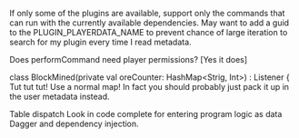 If only some of the plugins are available, support only the commands that can run with the currently available dependencies.
May want to add a guid to the PLUGIN_PLAYERDATA_NAME to prevent chance of large iteration to search for my plugin every time I read metadata.

Does performCommand need player permissions? [Yes it does]

class BlockMined(private val oreCounter: HashMap<Strig, Int>) : Listener {
Tut tut tut! Use a normal map!
In fact you should probably just pack it up in the user metadata instead.

Table dispatch
Look in code complete for entering program logic as data
Dagger and dependency injection.